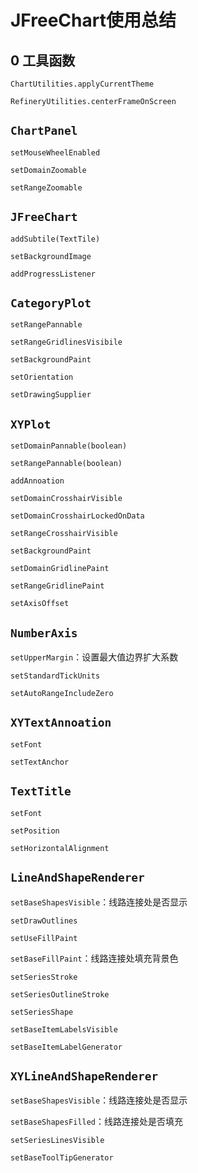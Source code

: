 # JFreeChart使用总结

## 0 工具函数

`ChartUtilities.applyCurrentTheme`

`RefineryUtilities.centerFrameOnScreen`

##  `ChartPanel`

`setMouseWheelEnabled`

`setDomainZoomable`

`setRangeZoomable`

##  `JFreeChart`

`addSubtile(TextTile)`

`setBackgroundImage`

`addProgressListener`

## `CategoryPlot`

`setRangePannable`

`setRangeGridlinesVisibile`

`setBackgroundPaint`

`setOrientation`

`setDrawingSupplier`

##  `XYPlot`

`setDomainPannable(boolean)`

`setRangePannable(boolean)`

`addAnnoation`

`setDomainCrosshairVisible`

`setDomainCrosshairLockedOnData`

`setRangeCrosshairVisible`

`setBackgroundPaint`

`setDomainGridlinePaint`

`setRangeGridlinePaint`

`setAxisOffset`

##  `NumberAxis`

`setUpperMargin`：设置最大值边界扩大系数

`setStandardTickUnits`

`setAutoRangeIncludeZero`

##  `XYTextAnnoation`

`setFont`

`setTextAnchor`

## `TextTitle`

`setFont`

`setPosition`

`setHorizontalAlignment`

## `LineAndShapeRenderer`

`setBaseShapesVisible`：线路连接处是否显示

`setDrawOutlines`

`setUseFillPaint`

`setBaseFillPaint`：线路连接处填充背景色

`setSeriesStroke`

`setSeriesOutlineStroke`

`setSeriesShape`

`setBaseItemLabelsVisible`

`setBaseItemLabelGenerator`

## `XYLineAndShapeRenderer`

`setBaseShapesVisible`：线路连接处是否显示

`setBaseShapesFilled`：线路连接处是否填充

`setSeriesLinesVisible`

`setBaseToolTipGenerator`